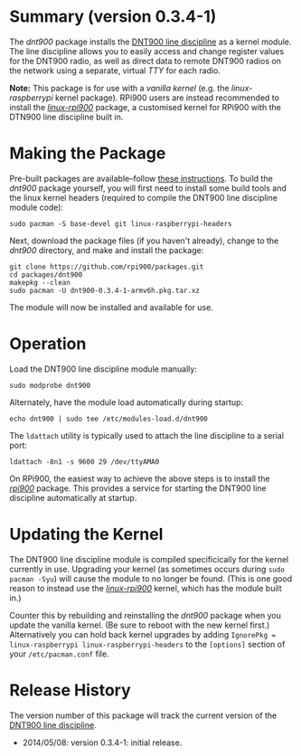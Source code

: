 Summary (version 0.3.4-1)
=========================

The *dnt900* package installs the [DNT900 line discipline](https://github.com/mholling/dnt900) as a kernel module. The line discipline allows you to easily access and change register values for the DNT900 radio, as well as direct data to remote DNT900 radios on the network using a separate, virtual *TTY* for each radio.

**Note:** This package is for use with a *vanilla kernel* (e.g. the *linux-raspberrypi* kernel package). RPi900 users are instead recommended to install the [*linux-rpi900*](../linux-rpi900/) package, a customised kernel for RPi900 with the DTN900 line discipline built in.

Making the Package
==================

Pre-built packages are available&ndash;follow [these instructions](../README.md#package-repository). To build the *dnt900* package yourself, you will first need to install some build tools and the linux kernel headers (required to compile the DNT900 line discipline module code):

    sudo pacman -S base-devel git linux-raspberrypi-headers

Next, download the package files (if you haven't already), change to the *dnt900* directory, and make and install the package:

    git clone https://github.com/rpi900/packages.git
    cd packages/dnt900
    makepkg --clean
    sudo pacman -U dnt900-0.3.4-1-armv6h.pkg.tar.xz

The module will now be installed and available for use.

Operation
=========

Load the DNT900 line discipline module manually:

    sudo modprobe dnt900

Alternately, have the module load automatically during startup:

    echo dnt900 | sudo tee /etc/modules-load.d/dnt900

The `ldattach` utility is typically used to attach the line discipline to a serial port:

    ldattach -8n1 -s 9600 29 /dev/ttyAMA0

On RPi900, the easiest way to achieve the above steps is to install the [*rpi900*](../rpi900/) package. This provides a service for starting the DNT900 line discipline automatically at startup.

Updating the Kernel
===================

The DNT900 line discipline module is compiled specificically for the kernel currently in use. Upgrading your kernel (as sometimes occurs during `sudo pacman -Syu`) will cause the module to no longer be found. (This is one good reason to instead use the [*linux-rpi900*](../linux-rpi900/) kernel, which has the module built in.)

Counter this by rebuilding and reinstalling the *dnt900* package when you update the vanilla kernel. (Be sure to reboot with the new kernel first.) Alternatively you can hold back kernel upgrades by adding `IgnorePkg = linux-raspberrypi linux-raspberrypi-headers` to the `[options]` section of your `/etc/pacman.conf` file.

Release History
===============

The version number of this package will track the current version of the [DNT900 line discipline](https://github.com/mholling/dnt900).

* 2014/05/08: version 0.3.4-1: initial release.
